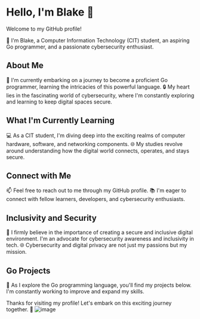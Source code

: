 # Hello, I'm Blake 🚀

Welcome to my GitHub profile!

👋 I'm Blake, a Computer Information Technology (CIT) student, an aspiring Go programmer, and a passionate cybersecurity enthusiast.

## About Me

🌱 I'm currently embarking on a journey to become a proficient Go programmer, learning the intricacies of this powerful language.
🔒 My heart lies in the fascinating world of cybersecurity, where I'm constantly exploring and learning to keep digital spaces secure.

## What I'm Currently Learning

💻 As a CIT student, I'm diving deep into the exciting realms of computer hardware, software, and networking components.
🌐 My studies revolve around understanding how the digital world connects, operates, and stays secure.

## Connect with Me

📫 Feel free to reach out to me through my GitHub profile.
📚 I'm eager to connect with fellow learners, developers, and cybersecurity enthusiasts.

## Inclusivity and Security

🔐 I firmly believe in the importance of creating a secure and inclusive digital environment. I'm an advocate for cybersecurity awareness and inclusivity in tech.
🌐 Cybersecurity and digital privacy are not just my passions but my mission.

## Go Projects

🚀 As I explore the Go programming language, you'll find my projects below. I'm constantly working to improve and expand my skills.

Thanks for visiting my profile! Let's embark on this exciting journey together. 🚀
![image](https://github.com/CyberNerdBlake/CyberNerdBlake/assets/108043930/bb6380b9-fcec-4083-a9ab-629acf8e4634)

